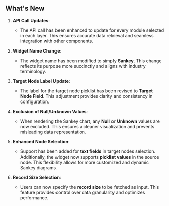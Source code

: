 ## What's New

1. **API Call Updates**:
   - The API call has been enhanced to update for every module selected in each layer. This ensures accurate data retrieval and seamless integration with other components.

2. **Widget Name Change**:
   - The widget name has been modified to simply **Sankey**. This change reflects its purpose more succinctly and aligns with industry terminology.

3. **Target Node Label Update**:
   - The label for the target node picklist has been revised to **Target Node Field**. This adjustment provides clarity and consistency in configuration.

4. **Exclusion of Null/Unknown Values**:
   - When rendering the Sankey chart, any **Null** or **Unknown** values are now excluded. This ensures a cleaner visualization and prevents misleading data representation.

5. **Enhanced Node Selection**:
   - Support has been added for **text fields** in target nodes selection. Additionally, the widget now supports **picklist values** in the source node. This flexibility allows for more customized and dynamic Sankey diagrams.

6. **Record Size Selection**:
   - Users can now specify the **record size** to be fetched as input. This feature provides control over data granularity and optimizes performance.
